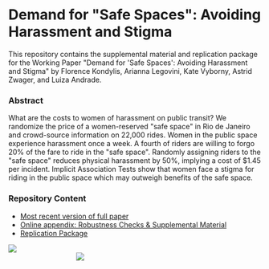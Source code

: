 # Demand for "Safe Spaces": Avoiding Harassment and Stigma

This repository contains the supplemental material and replication package for the Working Paper "Demand for 'Safe Spaces': Avoiding Harassment and Stigma" by Florence Kondylis, Arianna Legovini, Kate Vyborny, Astrid Zwager, and Luiza Andrade.

### Abstract
What are the costs to women of harassment on public transit? We randomize the price of a women-reserved "safe space" in Rio de Janeiro and crowd-source information on 22,000 rides. Women in the public space experience harassment once a week. A fourth of riders are willing to forgo 20\% of the fare to ride in the "safe space". Randomly assigning riders to the "safe space" reduces physical harassment by 50\%, implying a cost of \$1.45 per incident. Implicit Association Tests show that women face a stigma for riding in the public space which may outweigh benefits of the safe space.

### Repository Content
- [Most recent version of full paper](https://github.com/worldbank/rio-safe-space/blob/master/Presentations%20and%20Dissemination/Demand_for_Safe_Spaces_042320.pdf)
- [Online appendix: Robustness Checks & Supplemental Material](https://github.com/worldbank/rio-safe-space/tree/master/Supplemental%20Material)
- [Replication Package](https://github.com/worldbank/rio-safe-space/tree/master/Replication%20Package)


<div class = "row">
  <div class = "column" style = "width:30%">
    <img src="https://github.com/worldbank/rio-safe-space/blob/master/img/wb.png" align = "left">
  </div>
  <div class = "column" style = "width:30%">
    <img src="https://github.com/worldbank/rio-safe-space/blob/master/img/i2i.png" align = "right">
  </div>
</div>
 
